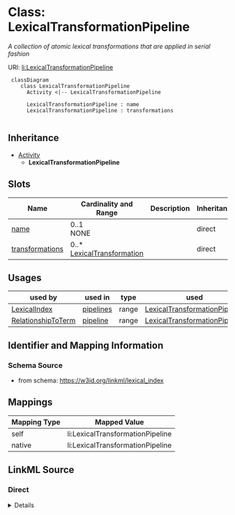 # Class: LexicalTransformationPipeline
_A collection of atomic lexical transformations that are applied in serial fashion_




URI: [li:LexicalTransformationPipeline](https://w3id.org/linkml/lexical_index/LexicalTransformationPipeline)


```{mermaid}
 classDiagram
    class LexicalTransformationPipeline
      Activity <|-- LexicalTransformationPipeline
      
      LexicalTransformationPipeline : name
      LexicalTransformationPipeline : transformations
      
```




## Inheritance
* [Activity](Activity.md)
    * **LexicalTransformationPipeline**



## Slots

| Name | Cardinality and Range | Description | Inheritance |
| ---  | --- | --- | --- |
| [name](name.md) | 0..1 <br/> NONE |  | direct |
| [transformations](transformations.md) | 0..* <br/> [LexicalTransformation](LexicalTransformation.md) |  | direct |



## Usages

| used by | used in | type | used |
| ---  | --- | --- | --- |
| [LexicalIndex](LexicalIndex.md) | [pipelines](pipelines.md) | range | [LexicalTransformationPipeline](LexicalTransformationPipeline.md) |
| [RelationshipToTerm](RelationshipToTerm.md) | [pipeline](pipeline.md) | range | [LexicalTransformationPipeline](LexicalTransformationPipeline.md) |






## Identifier and Mapping Information







### Schema Source


* from schema: https://w3id.org/linkml/lexical_index





## Mappings

| Mapping Type | Mapped Value |
| ---  | ---  |
| self | li:LexicalTransformationPipeline |
| native | li:LexicalTransformationPipeline |


## LinkML Source

<!-- TODO: investigate https://stackoverflow.com/questions/37606292/how-to-create-tabbed-code-blocks-in-mkdocs-or-sphinx -->

### Direct

<details>
```yaml
name: LexicalTransformationPipeline
description: A collection of atomic lexical transformations that are applied in serial
  fashion
from_schema: https://w3id.org/linkml/lexical_index
rank: 1000
is_a: Activity
attributes:
  name:
    name: name
    from_schema: https://w3id.org/linkml/lexical_index
    rank: 1000
    key: true
  transformations:
    name: transformations
    from_schema: https://w3id.org/linkml/lexical_index
    rank: 1000
    multivalued: true
    range: LexicalTransformation

```
</details>

### Induced

<details>
```yaml
name: LexicalTransformationPipeline
description: A collection of atomic lexical transformations that are applied in serial
  fashion
from_schema: https://w3id.org/linkml/lexical_index
rank: 1000
is_a: Activity
attributes:
  name:
    name: name
    from_schema: https://w3id.org/linkml/lexical_index
    rank: 1000
    key: true
    alias: name
    owner: LexicalTransformationPipeline
    domain_of:
    - LexicalTransformationPipeline
    range: string
  transformations:
    name: transformations
    from_schema: https://w3id.org/linkml/lexical_index
    rank: 1000
    multivalued: true
    alias: transformations
    owner: LexicalTransformationPipeline
    domain_of:
    - LexicalTransformationPipeline
    range: LexicalTransformation

```
</details>